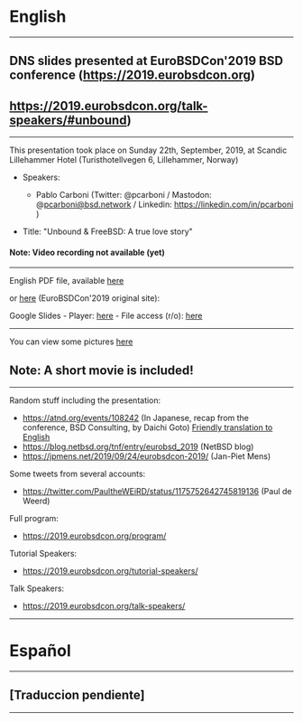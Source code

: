 # English
---
## DNS slides presented at EuroBSDCon'2019 BSD conference (https://2019.eurobsdcon.org)
## https://2019.eurobsdcon.org/talk-speakers/#unbound)
---
This presentation took place on Sunday 22th, September, 2019, at Scandic Lillehammer Hotel (Turisthotellvegen 6, Lillehammer, Norway)

- Speakers:

  * Pablo Carboni (Twitter: @pcarboni / Mastodon: @pcarboni@bsd.network / Linkedin: https://linkedin.com/in/pcarboni )

- Title: "Unbound & FreeBSD: A true love story"

#### Note: Video recording not available (yet)

---

English PDF file, available [here](https://github.com/pcarboni/Presentations/blob/master/DNS/eurobsdcon_2019/English/Unbound%20%26%20FreeBSD:%20A%20true%20love%20story%20-%20Pablo%20Carboni.pdf)

or [here](https://2019.eurobsdcon.org/slides/Unbound%20&%20FreeBSD:%20A%20true%20love%20story%20-%20Pablo%20Carboni.pdf) (EuroBSDCon'2019 original site):

Google Slides - Player: [here](https://docs.google.com/presentation/d/e/2PACX-1vQpy-LO8bMIIKrLDAkohG0HT3oIvZcjWNeyRYpEjOUZqRa3DA10qfREJkil0w4dESy6fPtbQ3dbjKMx/pub?start=false&loop=false&delayms=1000) - File access (r/o): [here](https://docs.google.com/presentation/d/1LzgzzUvsZIZPeTxN6bLcctQzaoZYoLaWr4RujVAPIv8/edit?usp=sharing)

---

You can view some pictures [here](https://github.com/pcarboni/Presentations/tree/master/DNS/eurobsdcon_2019/pictures)

## Note: A short movie is included!

---

Random stuff including the presentation:

- https://atnd.org/events/108242 (In Japanese, recap from the conference, BSD Consulting, by Daichi Goto)
  [Friendly translation to English](https://translate.google.com/translate?sl=auto&tl=es&u=https%3A%2F%2Fatnd.org%2Fevents%2F108242)
- https://blog.netbsd.org/tnf/entry/eurobsd_2019 (NetBSD blog)
- https://jpmens.net/2019/09/24/eurobsdcon-2019/ (Jan-Piet Mens)

Some tweets from several accounts:

- https://twitter.com/PaultheWEiRD/status/1175752642745819136 (Paul de Weerd)

Full program:

- https://2019.eurobsdcon.org/program/

Tutorial Speakers:

- https://2019.eurobsdcon.org/tutorial-speakers/

Talk Speakers:

- https://2019.eurobsdcon.org/talk-speakers/

---
# Español
---
## [Traduccion pendiente] ##
---
